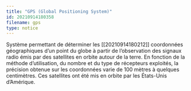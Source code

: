 ```yaml
---
title: "GPS (Global Positioning System)"
id: 20210914180358
filename: gps
type: notice
---
```


Système permettant de déterminer les [[20210914180212]] coordonnées géographiques d’un point du globe à partir de l’observation des signaux radio émis par des satellites en orbite autour de la terre. 
En fonction de la méthode d’utilisation, du nombre et du type de récepteurs exploités, la précision obtenue sur les coordonnées varie de 100 mètres à quelques centimètres. Ces satellites ont été mis en orbite par les États-Unis d’Amérique.

